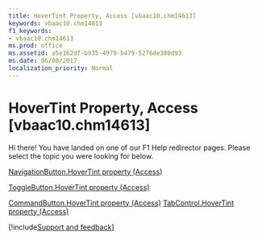 ```yaml
---
title: HoverTint Property, Access [vbaac10.chm14613]
keywords: vbaac10.chm14613
f1_keywords:
- vbaac10.chm14613
ms.prod: office
ms.assetid: a5e162df-b935-4979-b479-5276de380d93
ms.date: 06/08/2017
localization_priority: Normal
---
```



# HoverTint Property, Access [vbaac10.chm14613]

Hi there! You have landed on one of our F1 Help redirector pages. Please select the topic you were looking for below.

[NavigationButton.HoverTint property (Access)](https://msdn.microsoft.com/library/90ecba49-8922-193a-7fde-228b342b4eff%28Office.15%29.aspx)

[ToggleButton.HoverTint property (Access)](https://msdn.microsoft.com/library/fbdb27bb-8a21-729c-17d6-a0e9b43826ae%28Office.15%29.aspx)

[CommandButton.HoverTint property (Access)](https://msdn.microsoft.com/library/0eac99ff-c693-d456-c319-ec1ce60ba05d%28Office.15%29.aspx)
[TabControl.HoverTint property (Access)](https://msdn.microsoft.com/library/24de8049-121d-e8c2-ecce-f88b1651cee0%28Office.15%29.aspx)

[!include[Support and feedback](~/includes/feedback-boilerplate.md)]